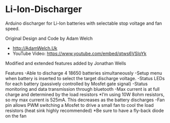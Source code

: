 # Li-Ion-Discharger
Arduino discharger for Li-Ion batteries with selectable stop voltage and fan speed.

Original Design and Code by Adam Welch
* http://AdamWelch.Uk
* YouTube Video: https://www.youtube.com/embed/qtws6VSIoYk

Modified and extended features added by Jonathan Wells


Features
-Able to discharge 4 18650 batteries simultaneously
-Setup menu when battery is inserted to select the target discharge voltage.
-Status LEDs for each battery (passively controlled by Mosfet gate signal)
-Status monitoring and data transmission through bluetooth
-Max current is at full charge and determined by the load resistors
  *I’m using 10W 8ohm resistors, so my max current is 525mA. This decreases as the battery discharges
-Fan pin allows PWM switching a Mosfet to drive a small fan to cool the load resistors (heat sink highly recommended)
 *Be sure to have a fly-back diode on the fan

